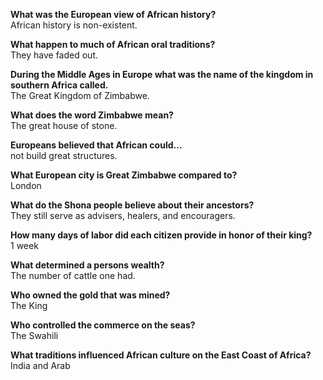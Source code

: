 **What was the European view of African history?**  
African history is non-existent.

**What happen to much of African oral traditions?**  
They have faded out.

**During the Middle Ages in Europe what was the name of the kingdom in southern Africa called.**  
The Great Kingdom of Zimbabwe.

**What does the word Zimbabwe mean?**  
The great house of stone.

**Europeans believed that African could...**  
not build great structures.

**What European city is Great Zimbabwe compared to?**  
London

**What do the Shona people believe about their ancestors?**  
They still serve as advisers, healers, and encouragers.

**How many days of labor did each citizen provide in honor of their king?**  
1 week

**What determined a persons wealth?**  
The number of cattle one had.

**Who owned the gold that was mined?**  
The King

**Who controlled the commerce on the seas?**  
The Swahili

**What traditions influenced African culture on the East Coast of Africa?**  
India and Arab

